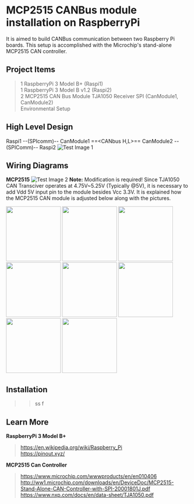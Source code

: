 # MCP2515 CANBus module installation on RaspberryPi  
It is aimed to build CANBus communication between two Raspberry Pi boards. This setup is accomplished with the Microchip's stand-alone MCP2515 CAN controller. 

## Project Items  
> 1 RaspberryPi 3 Model B+ (Raspi1)   
> 1 RaspberryPi 3 Model B v1.2 (Raspi2)   
> 2 MCP2515 CAN Bus Module TJA1050 Receiver SPI (CanModule1, CanModule2)    
> Environmental Setup     

## High Level Design 
Raspi1 --(SPIcomm)-- CanModule1 ==<CANbus H,L>== CanModule2 --(SPIComm)-- Raspi2
![Test Image 1](https://github.com/tolgakarakurt/CANBus-MCP2515-Raspi/blob/master/CANBus-2MCP2515-Page-1.png)

## Wiring Diagrams
**MCP2515**
![Test Image 2](https://github.com/tolgakarakurt/CANBus-MCP2515-Raspi/blob/master/CANBus-MCP2515-MCP2515%20Schematic.png)
**Note:** Modification is required! Since TJA1050 CAN Transciver operates at 4.75V~5.25V (Typically @5V), it is necessary to add Vdd 5V input pin to the module besides Vcc 3.3V. It is explained how the MCP2515 CAN module is adjusted below along with the pictures.  

<img src="https://github.com/tolgakarakurt/CANBus-MCP2515-Raspi/blob/master/1.jpeg" width="150">
<img src="https://github.com/tolgakarakurt/CANBus-MCP2515-Raspi/blob/master/2.jpeg" width="150">
<img src="https://github.com/tolgakarakurt/CANBus-MCP2515-Raspi/blob/master/3.jpeg" width="150">
<img src="https://github.com/tolgakarakurt/CANBus-MCP2515-Raspi/blob/master/4.jpeg" width="150">
<img src="https://github.com/tolgakarakurt/CANBus-MCP2515-Raspi/blob/master/6.jpeg" width="150">
<img src="https://github.com/tolgakarakurt/CANBus-MCP2515-Raspi/blob/master/7.jpeg" width="150">
<img src="https://github.com/tolgakarakurt/CANBus-MCP2515-Raspi/blob/master/8.jpeg" width="150">
<img src="https://github.com/tolgakarakurt/CANBus-MCP2515-Raspi/blob/master/9.jpeg" width="150">

## Installation
>>ss
>>f

    
  
  

## Learn More  
**RaspberryPi 3 Model B+**     
> https://en.wikipedia.org/wiki/Raspberry_Pi    
> https://pinout.xyz/  

**MCP2515 Can Controller** 
> https://www.microchip.com/wwwproducts/en/en010406  
> http://ww1.microchip.com/downloads/en/DeviceDoc/MCP2515-Stand-Alone-CAN-Controller-with-SPI-20001801J.pdf  
> https://www.nxp.com/docs/en/data-sheet/TJA1050.pdf  

